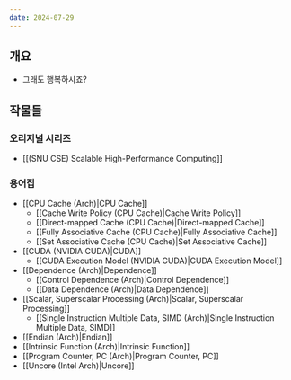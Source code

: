 ```yaml
---
date: 2024-07-29
---
```

## 개요

- 그래도 행복하시죠?

## 작물들

### 오리지널 시리즈

- [[(SNU CSE) Scalable High-Performance Computing]]

### 용어집

- [[CPU Cache (Arch)|CPU Cache]]
	- [[Cache Write Policy (CPU Cache)|Cache Write Policy]]
	- [[Direct-mapped Cache (CPU Cache)|Direct-mapped Cache]]
	- [[Fully Associative Cache (CPU Cache)|Fully Associative Cache]]
	- [[Set Associative Cache (CPU Cache)|Set Associative Cache]]
- [[CUDA (NVIDIA CUDA)|CUDA]]
	- [[CUDA Execution Model (NVIDIA CUDA)|CUDA Execution Model]]
- [[Dependence (Arch)|Dependence]]
	- [[Control Dependence (Arch)|Control Dependence]]
	- [[Data Dependence (Arch)|Data Dependence]]
- [[Scalar, Superscalar Processing (Arch)|Scalar, Superscalar Processing]]
	- [[Single Instruction Multiple Data, SIMD (Arch)|Single Instruction Multiple Data, SIMD]]
- [[Endian (Arch)|Endian]]
- [[Intrinsic Function (Arch)|Intrinsic Function]]
- [[Program Counter, PC (Arch)|Program Counter, PC]]
- [[Uncore (Intel Arch)|Uncore]]
